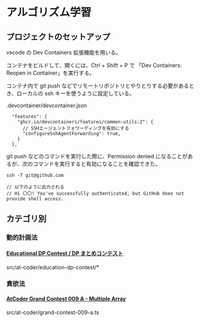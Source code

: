 # アルゴリズム学習

## プロジェクトのセットアップ

vscode の Dev Containers 拡張機能を用いる。

コンテナをビルドして、開くには、Ctrl + Shift + P で 「Dev Containers: Reopen in Container」を実行する。

コンテナ内で git push などでリモートリポジトリとやりとりする必要があるとき、ローカルの ssh キーを使うように設定している。

.devcontainer/devcontainer.json

```
  "features": {
    "ghcr.io/devcontainers/features/common-utils:2": {
      // SSHエージェントフォワーディングを有効にする
      "configureSshAgentForwarding": true,
    }
  },
```

git push などのコマンドを実行した際に、Permission denied になることがあるが、次のコマンドを実行すると有効になることを確認できた。

```
ssh -T git@github.com

// 以下のように出力される
// Hi 〇〇! You've successfully authenticated, but GitHub does not provide shell access.
```

## カテゴリ別

### 動的計画法

#### [Educational DP Contest / DP まとめコンテスト](https://atcoder.jp/contests/dp/tasks)

src/at-coder/education-dp-contest/\*

### 貪欲法

#### [AtCoder Grand Contest 009 A - Multiple Array](https://atcoder.jp/contests/agc009/tasks/agc009_a)

src/at-coder/grand-contest-009-a.ts
